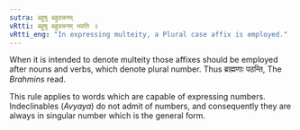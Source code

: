 ```yaml
---
sutra: बहुषु बहुवचनम्
vRtti: बहुषु बहुवचनम् भवति ॥
vRtti_eng: "In expressing multeity, a Plural case affix is employed."
---
```

When it is intended to denote multeity those affixes should be employed after nouns and verbs, which denote plural number. Thus ब्राह्मणाः पठन्ति, The _Brahmins_ read.

This rule applies to words which are capable of expressing numbers. Indeclinables (_Avyaya_) do not admit of numbers, and consequently they are always in singular number which is the general form.
